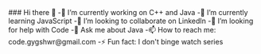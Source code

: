 

<!--
**ysh-x/ysh-x** is a ✨ _special_ ✨ repository because its `README.md` (this file) appears on your GitHub profile.
--!>

### Hi there 👋


-🔭 I’m currently working on C++ and Java
-🌱 I’m currently learning JavaScript 
-👯 I’m looking to collaborate on LinkedIn
-🤔 I’m looking for help with Code
-💬 Ask me about Java
-📫 How to reach me: code.gygshwr@gmail.com
-⚡ Fun fact: I don't binge watch series

